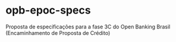 # opb-epoc-specs
Proposta de especificações para a fase 3C do Open Banking Brasil (Encaminhamento de Proposta de Crédito)
